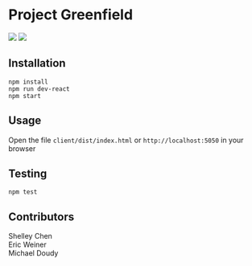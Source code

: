 # Project Greenfield

![](readme-assets/retailWebPortal1.gif)
![](readme-assets/retailWebPortal2.gif)

## Installation

```
npm install
npm run dev-react
npm start
```

## Usage

Open the file `client/dist/index.html` or `http://localhost:5050` in your browser

## Testing

```
npm test
```

## Contributors

Shelley Chen\
Eric Weiner\
Michael Doudy